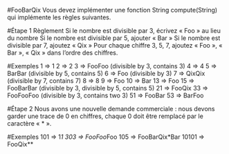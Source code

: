 #FooBarQix
Vous devez implémenter une fonction String compute(String) qui implémente les règles suivantes.

#Étape 1
Règlement
Si le nombre est divisible par 3, écrivez « Foo » au lieu du nombre
Si le nombre est divisible par 5, ajouter « Bar »
Si le nombre est divisible par 7, ajoutez « Qix »
Pour chaque chiffre 3, 5, 7, ajoutez « Foo », « Bar », « Qix » dans l’ordre des chiffres.

#Exemples
1  => 1
2  => 2
3  => FooFoo (divisible by 3, contains 3)
4  => 4
5  => BarBar (divisible by 5, contains 5)
6  => Foo (divisible by 3)
7  => QixQix (divisible by 7, contains 7)
8  => 8
9  => Foo
10 => Bar
13 => Foo
15 => FooBarBar (divisible by 3, divisible by 5, contains 5)
21 => FooQix
33 => FooFooFoo (divisible by 3, contains two 3)
51 => FooBar
53 => BarFoo

#Étape 2
Nous avons une nouvelle demande commerciale : nous devons garder une trace de 0 en chiffres, chaque 0 doit être remplacé par le caractère « * ».

#Exemples
101   => 1*1
303   => FooFoo*Foo
105   => FooBarQix*Bar
10101 => FooQix**
